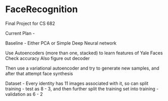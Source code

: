 # FaceRecognition
Final Project for CS 682

Current Plan - 

Baseline - 
Either PCA or Simple Deep Neural network


Use Autoencoders (more than one, stacked) to learn features of Yale Faces
Check accuracy
Also figure out decoder

Then use a variational autoencoder and try to generate new samples, and after that attempt face synthesis

Dataset - Every identity has 11 images associated with it, so can split training - test as 8 - 3, and then further split the training set into training - validation as 6 - 2